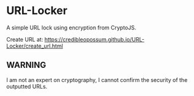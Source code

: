 # URL-Locker
A simple URL lock using encryption from CryptoJS.

Create URL at: https://credibleopossum.github.io/URL-Locker/create_url.html

## WARNING  
I am not an expert on cryptography, I cannot confirm the security of the outputted URLs.
